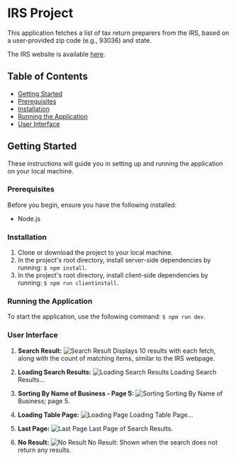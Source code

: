 # IRS Project

This application fetches a list of tax return preparers from the IRS, based on a user-provided zip code (e.g., 93036) and state.

The IRS website is available [here](http://www.irs.gov/uac/Authorized-IRS-e-file-Providers-for-Individuals).

## Table of Contents

- [Getting Started](#getting-started)
- [Prerequisites](#prerequisites)
- [Installation](#installation)
- [Running the Application](#running-the-application)
- [User Interface](#user-interface)

## Getting Started

These instructions will guide you in setting up and running the application on your local machine.

### Prerequisites

Before you begin, ensure you have the following installed:

- Node.js

### Installation

1. Clone or download the project to your local machine.
2. In the project's root directory, install server-side dependencies by running: `$ npm install`.
3. In the project's root directory, install client-side dependencies by running: `$ npm run clientinstall`.

### Running the Application

To start the application, use the following command: `$ npm run dev`.

### User Interface

1. **Search Result:**
   ![Search Result](https://i.imgur.com/lrnIq57.png)
   Displays 10 results with each fetch, along with the count of matching items, similar to the IRS webpage.

2. **Loading Search Results:**
   ![Loading Search Results](https://i.imgur.com/HMcZMOz.png)
   Loading Search Results...

3. **Sorting By Name of Business - Page 5:**
   ![Sorting](https://i.imgur.com/dxv2p6l.png)
   Sorting By Name of Business; page 5.

4. **Loading Table Page:**
   ![Loading Page](https://i.imgur.com/xomXbdT.png)
   Loading Table Page...

5. **Last Page:**
   ![Last Page](https://i.imgur.com/PSyMdv9.png)
   Last Page of Search Results.

6. **No Result:**
   ![No Result](https://i.imgur.com/0NqnIq4.png)
   No Result: Shown when the search does not return any results.
